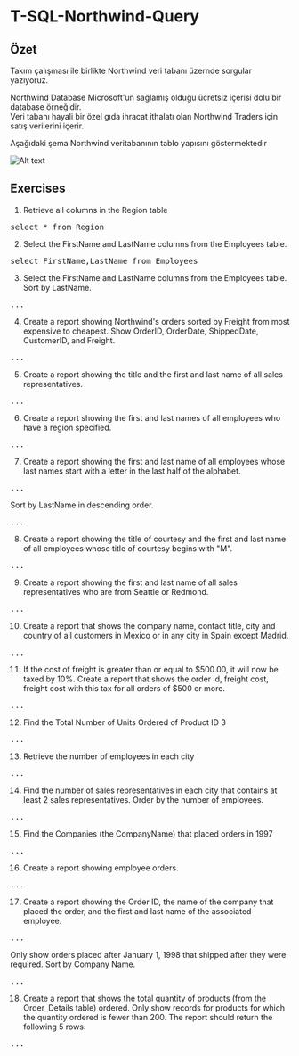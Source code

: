 # T-SQL-Northwind-Query

## Özet 

Takım çalışması ile birlikte Northwind veri tabanı üzernde sorgular yazıyoruz.

Northwind Database Microsoft'un sağlamış olduğu ücretsiz içerisi dolu bir database örneğidir. </br>
Veri tabanı hayali bir özel gıda ihracat ithalatı olan Northwind Traders için satış verilerini içerir.

Aşağıdaki şema Northwind veritabanının tablo yapısını göstermektedir

![Alt text](https://i.ibb.co/k9119H5/db-diagram.png "Title")

## Exercises

1. Retrieve all columns in the Region table
<pre>
select * from Region
</pre>
2. Select the FirstName and LastName columns from the Employees table.
<pre>select FirstName,LastName from Employees</pre>
3. Select the FirstName and LastName columns from the Employees table.
Sort by LastName.
<pre>
...
</pre>
4. Create a report showing Northwind's orders sorted by Freight from most expensive to
cheapest. Show OrderID, OrderDate, ShippedDate, CustomerID, and Freight.
<pre>
...
</pre>
5. Create a report showing the title and the first and last name of all sales representatives.
<pre>
...
</pre>
6. Create a report showing the first and last names of all employees who have a region
specified.
<pre>
...
</pre>
7. Create a report showing the first and last name of all employees whose last names start
with a letter in the last half of the alphabet.
<pre>
...
</pre>
Sort by LastName in descending order.
<pre>
...
</pre>
8. Create a report showing the title of courtesy and the first and last name of all employees
whose title of courtesy begins with "M".
<pre>
...
</pre>
9. Create a report showing the first and last name of all sales representatives who are from
Seattle or Redmond.
<pre>
...
</pre>
10. Create a report that shows the company name, contact title, city and country of all
customers in Mexico or in any city in Spain except Madrid.
<pre>
...
</pre>
11. If the cost of freight is greater than or equal to $500.00, it will now be taxed by 10%.
Create a report that shows the order id, freight cost, freight cost with this tax for all orders of
$500 or more.
<pre>
...
</pre>
12. Find the Total Number of Units Ordered of Product ID 3
<pre>
...
</pre>
13. Retrieve the number of employees in each city
<pre>
...
</pre>
14. Find the number of sales representatives in each city that contains at least 2 sales
representatives. Order by the number of employees.
<pre>
...
</pre>
15. Find the Companies (the CompanyName) that placed orders in 1997
<pre>
...
</pre>
16. Create a report showing employee orders.
<pre>
...
</pre>
17. Create a report showing the Order ID, the name of the company that placed the order,
and the first and last name of the associated employee.
<pre>
...
</pre>
Only show orders placed after January 1, 1998 that shipped after they were required.
Sort by Company Name.
<pre>
...
</pre>
18. Create a report that shows the total quantity of products (from the Order_Details table)
ordered. Only show records for products for which the quantity ordered is fewer than 200.
The report should return the following 5 rows.
<pre>
...
</pre>
